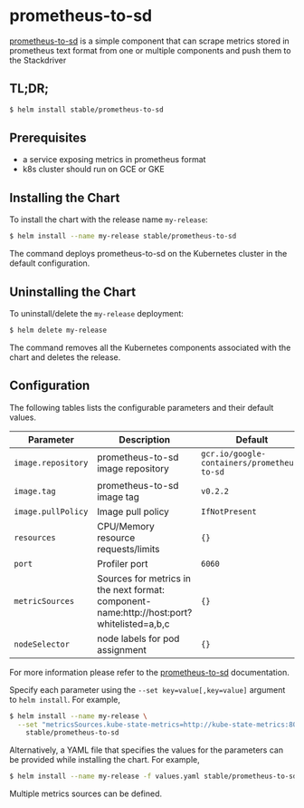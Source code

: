 # prometheus-to-sd

[prometheus-to-sd](https://github.com/GoogleCloudPlatform/k8s-stackdriver/tree/master/prometheus-to-sd) is a simple component that can scrape metrics stored in prometheus text format from one or multiple components and push them to the Stackdriver

## TL;DR;

```bash
$ helm install stable/prometheus-to-sd
```


## Prerequisites

- a service exposing metrics in prometheus format
- k8s cluster should run on GCE or GKE

## Installing the Chart

To install the chart with the release name `my-release`:

```bash
$ helm install --name my-release stable/prometheus-to-sd
```

The command deploys prometheus-to-sd on the Kubernetes cluster in the default configuration.

## Uninstalling the Chart

To uninstall/delete the `my-release` deployment:

```bash
$ helm delete my-release
```

The command removes all the Kubernetes components associated with the chart and deletes the release.

## Configuration

The following tables lists the configurable parameters and their default values.

| Parameter          | Description                                                                               | Default                                     |
| ------------------ | ----------------------------------------------------------------------------------------- | ------------------------------------------- |
| `image.repository` | prometheus-to-sd image repository                                                         | `gcr.io/google-containers/prometheus-to-sd` |
| `image.tag`        | prometheus-to-sd image tag                                                                | `v0.2.2`                                    |
| `image.pullPolicy` | Image pull policy                                                                         | `IfNotPresent`                              |
| `resources`        | CPU/Memory resource requests/limits                                                       | `{}`                                        |
| `port`             | Profiler port                                                                             | `6060`                                      |
| `metricSources`    | Sources for metrics in the next format: component-name:http://host:port?whitelisted=a,b,c | `{}`                                        |
| `nodeSelector`     | node labels for pod assignment                                                            | `{}`                                        |

For more information please refer to the [prometheus-to-sd](https://github.com/GoogleCloudPlatform/k8s-stackdriver/tree/master/prometheus-to-sd) documentation.

Specify each parameter using the `--set key=value[,key=value]` argument to `helm install`. For example,

```bash
$ helm install --name my-release \
  --set "metricsSources.kube-state-metrics=http://kube-state-metrics:8080" \
    stable/prometheus-to-sd
```

Alternatively, a YAML file that specifies the values for the parameters can be provided while installing the chart. For example,

```bash
$ helm install --name my-release -f values.yaml stable/prometheus-to-sd
```

Multiple metrics sources can be defined.
